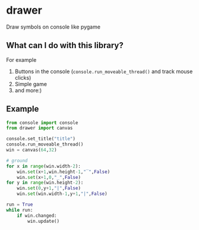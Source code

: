 # drawer
Draw symbols on console like pygame

## What can I do with this library?
For example
1. Buttons in the console (`console.run_moveable_thread()` and track mouse clicks)
2. Simple game
3. and more:)

## Example
```py
from console import console
from drawer import canvas

console.set_title("title")
console.run_moveable_thread()
win = canvas(64,32)

# ground
for x in range(win.width-2):
    win.set(x+1,win.height-1,"‾",False)
    win.set(x+1,0,"_",False)
for y in range(win.height-2):
    win.set(0,y+1,"|",False)
    win.set(win.width-1,y+1,"|",False)

run = True
while run:
    if win.changed:
        win.update()
```
